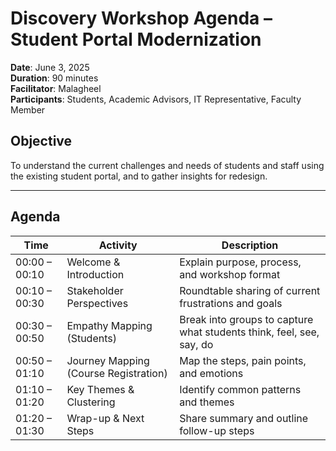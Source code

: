 # Discovery Workshop Agenda – Student Portal Modernization

**Date**: June 3, 2025  
**Duration**: 90 minutes  
**Facilitator**: Malagheel  
**Participants**: Students, Academic Advisors, IT Representative, Faculty Member

## Objective
To understand the current challenges and needs of students and staff using the existing student portal, and to gather insights for redesign.

---

## Agenda

| Time | Activity | Description |
|------|----------|-------------|
| 00:00 – 00:10 | Welcome & Introduction | Explain purpose, process, and workshop format |
| 00:10 – 00:30 | Stakeholder Perspectives | Roundtable sharing of current frustrations and goals |
| 00:30 – 00:50 | Empathy Mapping (Students) | Break into groups to capture what students think, feel, see, say, do |
| 00:50 – 01:10 | Journey Mapping (Course Registration) | Map the steps, pain points, and emotions |
| 01:10 – 01:20 | Key Themes & Clustering | Identify common patterns and themes |
| 01:20 – 01:30 | Wrap-up & Next Steps | Share summary and outline follow-up steps |
